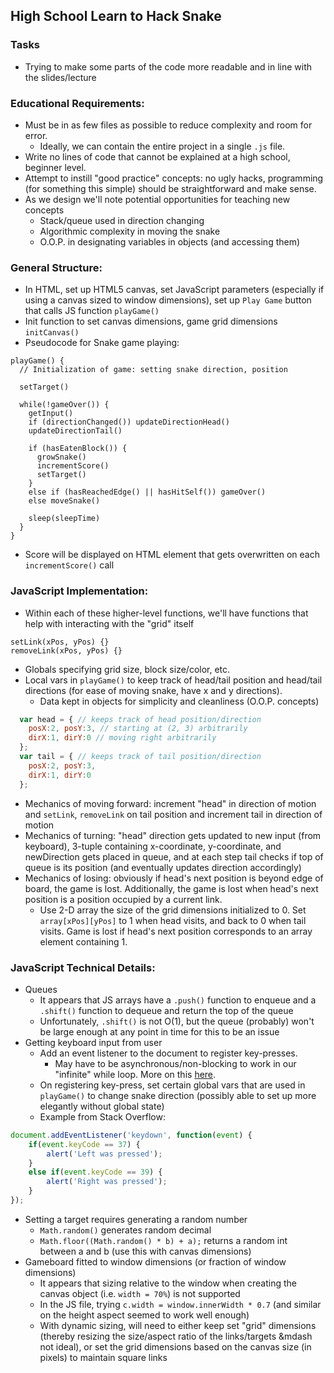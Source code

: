 ## High School Learn to Hack Snake

### Tasks
* Trying to make some parts of the code more readable and in line with the slides/lecture

### Educational Requirements:
* Must be in as few files as possible to reduce complexity and room for error.
    * Ideally, we can contain the entire project in a single `.js` file.
* Write no lines of code that cannot be explained at a high school, beginner level.
* Attempt to instill "good practice" concepts: no ugly hacks, programming (for something this simple) should be straightforward and make sense.
* As we design we'll note potential opportunities for teaching new concepts
    * Stack/queue used in direction changing
    * Algorithmic complexity in moving the snake
    * O.O.P. in designating variables in objects (and accessing them)

### General Structure:
* In HTML, set up HTML5 canvas, set JavaScript parameters (especially if using a canvas sized to window dimensions), set up `Play Game` button that calls JS function `playGame()`
* Init function to set canvas dimensions, game grid dimensions `initCanvas()`
* Pseudocode for Snake game playing:
```
playGame() {
  // Initialization of game: setting snake direction, position

  setTarget()

  while(!gameOver()) {
    getInput()
    if (directionChanged()) updateDirectionHead()
    updateDirectionTail()

    if (hasEatenBlock()) {
      growSnake()
      incrementScore()
      setTarget()
    }
    else if (hasReachedEdge() || hasHitSelf()) gameOver()
    else moveSnake()

    sleep(sleepTime)
  }
}
```
* Score will be displayed on HTML element that gets overwritten on each `incrementScore()` call

### JavaScript Implementation:
* Within each of these higher-level functions, we'll have functions that help with interacting with the "grid" itself
```
setLink(xPos, yPos) {}
removeLink(xPos, yPos) {}
```
* Globals specifying grid size, block size/color, etc.
* Local vars in `playGame()` to keep track of head/tail position and head/tail directions (for ease of moving snake, have x and y directions).
    * Data kept in objects for simplicity and cleanliness (O.O.P. concepts)
```javascript
  var head = { // keeps track of head position/direction
    posX:2, posY:3, // starting at (2, 3) arbitrarily
    dirX:1, dirY:0 // moving right arbitrarily
  };
  var tail = { // keeps track of tail position/direction
    posX:2, posY:3,
    dirX:1, dirY:0
  };
```
* Mechanics of moving forward: increment "head" in direction of motion and `setLink`, `removeLink` on tail position and increment tail in direction of motion
* Mechanics of turning: "head" direction gets updated to new input (from keyboard), 3-tuple containing x-coordinate, y-coordinate, and newDirection gets placed in queue, and at each step tail checks if top of queue is its position (and eventually updates direction accordingly)
* Mechanics of losing: obviously if head's next position is beyond edge of board, the game is lost. Additionally, the game is lost when head's next position is a position occupied by a current link.
    * Use 2-D array the size of the grid dimensions initialized to 0. Set `array[xPos][yPos]` to 1 when head visits, and back to 0 when tail visits. Game is lost if head's next position corresponds to an array element containing 1.

### JavaScript Technical Details:
* Queues
    * It appears that JS arrays have a `.push()` function to enqueue and a `.shift()` function to dequeue and return the top of the queue
    * Unfortunately, `.shift()` is not O(1), but the queue (probably) won't be large enough at any point in time for this to be an issue
* Getting keyboard input from user
    * Add an event listener to the document to register key-presses.
        * May have to be asynchronous/non-blocking to work in our "infinite" while loop. More on this [here](http://javascript.info/tutorial/keyboard-events).
    * On registering key-press, set certain global vars that are used in `playGame()` to change snake direction (possibly able to set up more elegantly without global state)
    * Example from Stack Overflow:
```javascript
document.addEventListener('keydown', function(event) {
    if(event.keyCode == 37) {
        alert('Left was pressed');
    }
    else if(event.keyCode == 39) {
        alert('Right was pressed');
    }
});
```
* Setting a target requires generating a random number
    * `Math.random()` generates random decimal
    * `Math.floor((Math.random() * b) + a);` returns a random int between a and b (use this with canvas dimensions)
* Gameboard fitted to window dimensions (or fraction of window dimensions)
    * It appears that sizing relative to the window when creating the canvas object (i.e. `width = 70%`) is not supported
    * In the JS file, trying `c.width = window.innerWidth * 0.7` (and similar on the height aspect seemed to work well enough)
    * With dynamic sizing, will need to either keep set "grid" dimensions (thereby resizing the size/aspect ratio of the links/targets &mdash not ideal), or set the grid dimensions based on the canvas size (in pixels) to maintain square links
